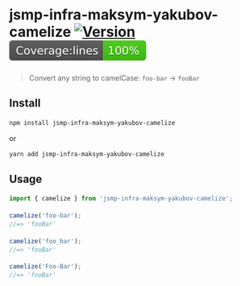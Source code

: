 # jsmp-infra-maksym-yakubov-camelize <a href="https://www.npmjs.com/package/jsmp-infra-maksym-yakubov-camelize"><img src="https://badgen.net/npm/v/jsmp-infra-maksym-yakubov-camelize" alt="Version"></a> <img src="coverage/badge-lines.svg" alt="Coverage">

> Convert any string to camelCase: `foo-bar` → `fooBar`

## Install

```sh
npm install jsmp-infra-maksym-yakubov-camelize
```
or
```sh
yarn add jsmp-infra-maksym-yakubov-camelize
```

## Usage

```js
import { camelize } from 'jsmp-infra-maksym-yakubov-camelize';

camelize('foo-bar');
//=> 'fooBar'

camelize('foo_bar');
//=> 'fooBar'

camelize('Foo-Bar');
//=> 'fooBar'
